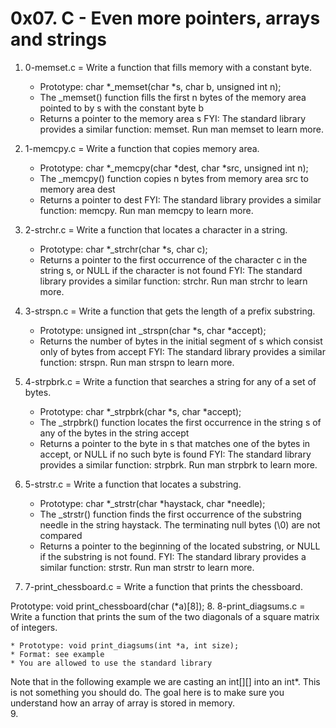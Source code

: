 # 0x07. C - Even more pointers, arrays and strings

1. 0-memset.c = Write a function that fills memory with a constant byte.

	* Prototype: char *_memset(char *s, char b, unsigned int n);
	* The _memset() function fills the first n bytes of the memory area pointed to by s with the constant byte b
	* Returns a pointer to the memory area s
FYI: The standard library provides a similar function: memset. Run man memset to learn more.
2. 1-memcpy.c = Write a function that copies memory area.

	* Prototype: char *_memcpy(char *dest, char *src, unsigned int n);
	* The _memcpy() function copies n bytes from memory area src to memory area dest
	* Returns a pointer to dest
FYI: The standard library provides a similar function: memcpy. Run man memcpy to learn more. 
3. 2-strchr.c = Write a function that locates a character in a string.

	* Prototype: char *_strchr(char *s, char c);
	* Returns a pointer to the first occurrence of the character c in the string s, or NULL if the character is not found
FYI: The standard library provides a similar function: strchr. Run man strchr to learn more. 
4. 3-strspn.c = Write a function that gets the length of a prefix substring.

	* Prototype: unsigned int _strspn(char *s, char *accept);
	* Returns the number of bytes in the initial segment of s which consist only of bytes from accept
FYI: The standard library provides a similar function: strspn. Run man strspn to learn more. 
5. 4-strpbrk.c = Write a function that searches a string for any of a set of bytes.

	* Prototype: char *_strpbrk(char *s, char *accept);
	* The _strpbrk() function locates the first occurrence in the string s of any of the bytes in the string accept
	* Returns a pointer to the byte in s that matches one of the bytes in accept, or NULL if no such byte is found
FYI: The standard library provides a similar function: strpbrk. Run man strpbrk to learn more. 
6. 5-strstr.c = Write a function that locates a substring.

	* Prototype: char *_strstr(char *haystack, char *needle);
	* The _strstr() function finds the first occurrence of the substring needle in the string haystack. The terminating null bytes (\0) are not compared
	* Returns a pointer to the beginning of the located substring, or NULL if the substring is not found.
FYI: The standard library provides a similar function: strstr. Run man strstr to learn more. 
7. 7-print_chessboard.c = Write a function that prints the chessboard.

Prototype: void print_chessboard(char (*a)[8]);
8. 8-print_diagsums.c = Write a function that prints the sum of the two diagonals of a square matrix of integers.

	* Prototype: void print_diagsums(int *a, int size);
	* Format: see example
	* You are allowed to use the standard library
Note that in the following example we are casting an int[][] into an int*. This is not something you should do. The goal here is to make sure you understand how an array of array is stored in memory.  
9. 
